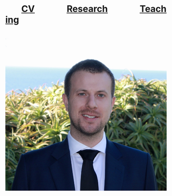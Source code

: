 
<h1> <a href="{{site.url}}/assets/pdfs/resume.pdf"><span style="text-decoration: underline; padding:50px">CV</span></a><a href="{{site.url}}/research.md"><span style="text-decoration: underline; padding:50px">Research</span></a><a href="{{site.url}}/teaching.md"><span style="text-decoration: underline; padding:50px">Teaching</span></a></h1>

<img alt="an image of me" src="assets/images/headshot.jpeg" width="auto" height="auto" max-width="50vh">



